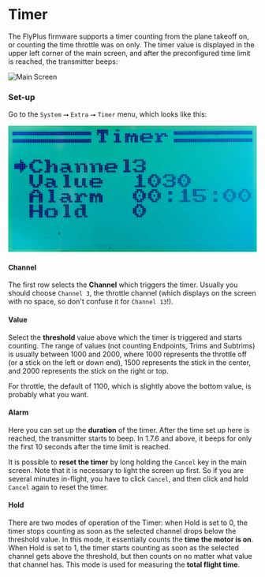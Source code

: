 # Timer #

The FlyPlus firmware supports a timer counting from the plane takeoff on,
or counting the time throttle was on only. The timer value is displayed
in the upper left corner of the main screen, and after the preconfigured
time limit is reached, the transmitter beeps:

![Main Screen](main-screen.jpg)

### Set-up ###

Go to the `System` ⭢ `Extra` ⭢ `Timer` menu, which looks like this:

![Timer Menu](timer.jpg)


#### Channel ####

The first row selects the **Channel** which triggers the timer.
Usually you should choose `Channel 3`, the throttle channel
(which displays on the screen with no space, so don't confuse it for
`Channel 13`!).


#### Value ####

Select the **threshold** value above which the timer is triggered and starts
counting. The range of values (not counting
Endpoints, Trims and Subtrims) is usually between 1000 and 2000, where
1000 represents the throttle off (or a stick on the left or down end),
1500 represents the stick in the center, and 2000 represents the stick
on the right or top.

For throttle, the default of 1100, which is slightly above the bottom
value, is probably what you want.


#### Alarm ####

Here you can set up the **duration** of the timer. After the time set up here
is reached, the transmitter starts to beep. In 1.7.6 and above,
it beeps for only the first 10 seconds after the time limit is reached.

It is possible to **reset the timer** by long holding the `Cancel` key
in the main screen. Note that it is necessary to light the screen up
first. So if you are several minutes in-flight, you have to click
`Cancel`, and then click and hold `Cancel` again to reset the timer.


#### Hold ####

There are two modes of operation of the Timer: when Hold is set to 0,
the timer stops counting as soon as the selected channel drops below
the threshold value. In this mode, it essentially counts the **time the motor
is on**. When Hold is set to 1, the timer starts counting as soon as the
selected channel gets above the threshold, but then counts on no matter
what value that channel has. This mode is used for measuring the **total
flight time**.


